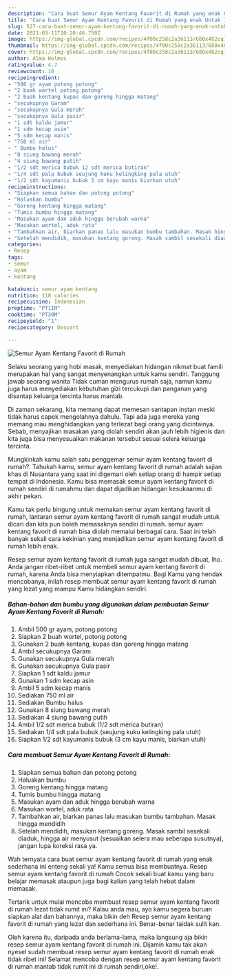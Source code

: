 ```yaml
---
description: "Cara buat Semur Ayam Kentang Favorit di Rumah yang enak Untuk Jualan"
title: "Cara buat Semur Ayam Kentang Favorit di Rumah yang enak Untuk Jualan"
slug: 527-cara-buat-semur-ayam-kentang-favorit-di-rumah-yang-enak-untuk-jualan
date: 2021-03-11T10:20:46.750Z
image: https://img-global.cpcdn.com/recipes/4f00c258c2a36113/680x482cq70/semur-ayam-kentang-favorit-di-rumah-foto-resep-utama.jpg
thumbnail: https://img-global.cpcdn.com/recipes/4f00c258c2a36113/680x482cq70/semur-ayam-kentang-favorit-di-rumah-foto-resep-utama.jpg
cover: https://img-global.cpcdn.com/recipes/4f00c258c2a36113/680x482cq70/semur-ayam-kentang-favorit-di-rumah-foto-resep-utama.jpg
author: Alma Holmes
ratingvalue: 4.7
reviewcount: 10
recipeingredient:
- "500 gr ayam potong potong"
- "2 buah wortel potong potong"
- "2 buah kentang kupas dan goreng hingga matang"
- "secukupnya Garam"
- "secukupnya Gula merah"
- "secukupnya Gula pasir"
- "1 sdt kaldu jamur"
- "1 sdm kecap asin"
- "5 sdm kecap manis"
- "750 ml air"
- " Bumbu halus"
- "8 siung bawang merah"
- "4 siung bawang putih"
- "1/2 sdt merica bubuk 12 sdt merica butiran"
- "1/4 sdt pala bubuk seujung kuku kelingking pala utuh"
- "1/2 sdt kayumanis bubuk 3 cm kayu manis biarkan utuh"
recipeinstructions:
- "Siapkan semua bahan dan potong potong"
- "Haluskan bumbu"
- "Goreng kentang hingga matang"
- "Tumis bumbu hingga matang"
- "Masukan ayam dan aduk hingga berubah warna"
- "Masukan wortel, aduk rata"
- "Tambahkan air, biarkan panas lalu masukan bumbu tambahan. Masak hingga mendidih"
- "Setelah mendidih, masukan kentang goreng. Masak sambil sesekali diaduk, hingga air menyusut (sesuaikan selera mau seberapa susutnya), jangan lupa koreksi rasa ya."
categories:
- Resep
tags:
- semur
- ayam
- kentang

katakunci: semur ayam kentang 
nutrition: 118 calories
recipecuisine: Indonesian
preptime: "PT11M"
cooktime: "PT30M"
recipeyield: "1"
recipecategory: Dessert

---
```



![Semur Ayam Kentang Favorit di Rumah](https://img-global.cpcdn.com/recipes/4f00c258c2a36113/680x482cq70/semur-ayam-kentang-favorit-di-rumah-foto-resep-utama.jpg)

Selaku seorang yang hobi masak, menyediakan hidangan nikmat buat famili merupakan hal yang sangat menyenangkan untuk kamu sendiri. Tanggung jawab seorang  wanita Tidak cuman mengurus rumah saja, namun kamu juga harus menyediakan kebutuhan gizi tercukupi dan panganan yang disantap keluarga tercinta harus mantab.

Di zaman  sekarang, kita memang dapat memesan santapan instan meski tidak harus capek mengolahnya dahulu. Tapi ada juga mereka yang memang mau menghidangkan yang terlezat bagi orang yang dicintainya. Sebab, menyajikan masakan yang diolah sendiri akan jauh lebih higienis dan kita juga bisa menyesuaikan makanan tersebut sesuai selera keluarga tercinta. 



Mungkinkah kamu salah satu penggemar semur ayam kentang favorit di rumah?. Tahukah kamu, semur ayam kentang favorit di rumah adalah sajian khas di Nusantara yang saat ini digemari oleh setiap orang di hampir setiap tempat di Indonesia. Kamu bisa memasak semur ayam kentang favorit di rumah sendiri di rumahmu dan dapat dijadikan hidangan kesukaanmu di akhir pekan.

Kamu tak perlu bingung untuk memakan semur ayam kentang favorit di rumah, lantaran semur ayam kentang favorit di rumah sangat mudah untuk dicari dan kita pun boleh memasaknya sendiri di rumah. semur ayam kentang favorit di rumah bisa diolah memalui berbagai cara. Saat ini telah banyak sekali cara kekinian yang menjadikan semur ayam kentang favorit di rumah lebih enak.

Resep semur ayam kentang favorit di rumah juga sangat mudah dibuat, lho. Anda jangan ribet-ribet untuk membeli semur ayam kentang favorit di rumah, karena Anda bisa menyiapkan ditempatmu. Bagi Kamu yang hendak mencobanya, inilah resep membuat semur ayam kentang favorit di rumah yang lezat yang mampu Kamu hidangkan sendiri.

<!--inarticleads1-->

##### Bahan-bahan dan bumbu yang digunakan dalam pembuatan Semur Ayam Kentang Favorit di Rumah:

1. Ambil 500 gr ayam, potong potong
1. Siapkan 2 buah wortel, potong potong
1. Gunakan 2 buah kentang, kupas dan goreng hingga matang
1. Ambil secukupnya Garam
1. Gunakan secukupnya Gula merah
1. Gunakan secukupnya Gula pasir
1. Siapkan 1 sdt kaldu jamur
1. Gunakan 1 sdm kecap asin
1. Ambil 5 sdm kecap manis
1. Sediakan 750 ml air
1. Sediakan  Bumbu halus
1. Gunakan 8 siung bawang merah
1. Sediakan 4 siung bawang putih
1. Ambil 1/2 sdt merica bubuk (1/2 sdt merica butiran)
1. Sediakan 1/4 sdt pala bubuk (seujung kuku kelingking pala utuh)
1. Siapkan 1/2 sdt kayumanis bubuk (3 cm kayu manis, biarkan utuh)




<!--inarticleads2-->

##### Cara membuat Semur Ayam Kentang Favorit di Rumah:

1. Siapkan semua bahan dan potong potong
1. Haluskan bumbu
1. Goreng kentang hingga matang
1. Tumis bumbu hingga matang
1. Masukan ayam dan aduk hingga berubah warna
1. Masukan wortel, aduk rata
1. Tambahkan air, biarkan panas lalu masukan bumbu tambahan. Masak hingga mendidih
1. Setelah mendidih, masukan kentang goreng. Masak sambil sesekali diaduk, hingga air menyusut (sesuaikan selera mau seberapa susutnya), jangan lupa koreksi rasa ya.




Wah ternyata cara buat semur ayam kentang favorit di rumah yang enak sederhana ini enteng sekali ya! Kamu semua bisa membuatnya. Resep semur ayam kentang favorit di rumah Cocok sekali buat kamu yang baru belajar memasak ataupun juga bagi kalian yang telah hebat dalam memasak.

Tertarik untuk mulai mencoba membuat resep semur ayam kentang favorit di rumah lezat tidak rumit ini? Kalau anda mau, ayo kamu segera buruan siapkan alat dan bahannya, maka bikin deh Resep semur ayam kentang favorit di rumah yang lezat dan sederhana ini. Benar-benar taidak sulit kan. 

Oleh karena itu, daripada anda berlama-lama, maka langsung aja bikin resep semur ayam kentang favorit di rumah ini. Dijamin kamu tak akan nyesel sudah membuat resep semur ayam kentang favorit di rumah enak tidak ribet ini! Selamat mencoba dengan resep semur ayam kentang favorit di rumah mantab tidak rumit ini di rumah sendiri,oke!.

